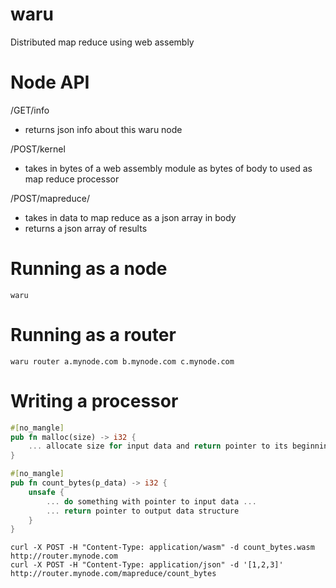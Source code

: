 # waru
Distributed map reduce using web assembly

# Node API
/GET/info
* returns json info about this waru node

/POST/kernel
* takes in bytes of a web assembly module as bytes of body to used as map reduce processor

/POST/mapreduce/<function>
* takes in data to map reduce as a json array in body
* returns a json array of results

# Running as a node

```
waru
```

# Running as a router

```
waru router a.mynode.com b.mynode.com c.mynode.com
```

# Writing a processor 

```rust
#[no_mangle]
pub fn malloc(size) -> i32 {
    ... allocate size for input data and return pointer to its beginning ...
}

#[no_mangle]
pub fn count_bytes(p_data) -> i32 {
    unsafe {
        ... do something with pointer to input data ...
        ... return pointer to output data structure
    }
}
```

```
curl -X POST -H "Content-Type: application/wasm" -d count_bytes.wasm http://router.mynode.com
curl -X POST -H "Content-Type: application/json" -d '[1,2,3]' http://router.mynode.com/mapreduce/count_bytes
```
